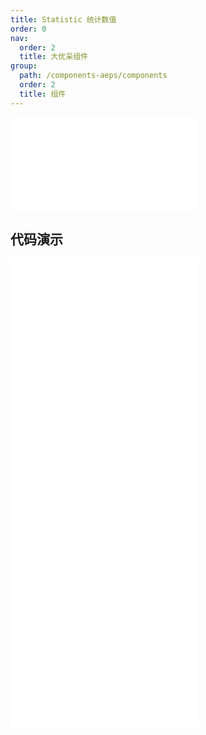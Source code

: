 ```yaml
---
title: Statistic 统计数值
order: 0
nav:
  order: 2
  title: 大优采组件
group:
  path: /components-aeps/components
  order: 2
  title: 组件
---
```


<div>
<embed src="@docs-common/statistic/index.md"></embed>
</div>
        
## 代码演示

<Row gutter=8>

  <Col span=12>
    
  <div class="code-box"><embed src="@abiz-rc-aeps/statistic/demo/basic-statistic-aeps.md"></embed></div>
          
  <div class="code-box"><embed src="@abiz-rc-aeps/statistic/demo/countdown-statistic-aeps.md"></embed></div>
          
  </Col>
          
  <Col span=12>
    
  <div class="code-box"><embed src="@abiz-rc-aeps/statistic/demo/card-statistic-aeps.md"></embed></div>
          
  <div class="code-box"><embed src="@abiz-rc-aeps/statistic/demo/unit-statistic-aeps.md"></embed></div>
          
  </Col>
          
</Row>
        
<div><embed src="@docs-common/statistic/index-api.md"></embed><div>
        
